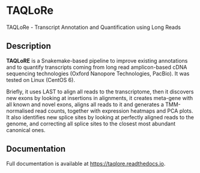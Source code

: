 # TAQLoRe
TAQLoRe - Transcript Annotation and Quantification using Long Reads

## Description

**TAQLoRE** is a Snakemake-based pipeline to improve existing annotations and to quantify transcripts coming from long read amplicon-based cDNA sequencing technologies (Oxford Nanopore Technologies, PacBio). It was tested on Linux (CentOS 6).

Briefly, it uses LAST to align all reads to the transcriptome, then it discovers new exons by looking at insertions in alignments, it creates meta-gene with all known and novel exons, aligns all reads to it and generates a TMM-normalised read counts, together with expression heatmaps and PCA plots. It also identifies new splice sites by looking at perfectly aligned reads to the genome, and correcting all splice sites to the closest most abundant canonical ones.

## Documentation

Full documentation is available at https://taqlore.readthedocs.io.
